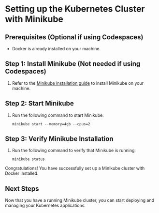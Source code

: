 # Setting up the Kubernetes Cluster with Minikube

## Prerequisites (Optional if using Codespaces)
- Docker is already installed on your machine.

## Step 1: Install Minikube (Not needed if using Codespaces)
1. Refer to the [Minikube installation guide](https://minikube.sigs.k8s.io/docs/start/) to install Minikube on your machine.

## Step 2: Start Minikube
1. Run the following command to start Minikube:
    ```
    minikube start --memory=4gb --cpus=2
    ```

## Step 3: Verify Minikube Installation
1. Run the following command to verify that Minikube is running:
    ```
    minikube status
    ```

Congratulations! You have successfully set up a Minikube cluster with Docker installed.

## Next Steps
Now that you have a running Minikube cluster, you can start deploying and managing your Kubernetes applications.
